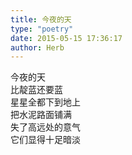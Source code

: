 ```yaml
---  
title: 今夜的天  
type: "poetry"  
date: 2015-05-15 17:36:17  
author: Herb  
---  
```

今夜的天  
比靛蓝还要蓝  
星星全都下到地上  
把水泥路面铺满  
失了高远处的意气  
它们显得十足暗淡